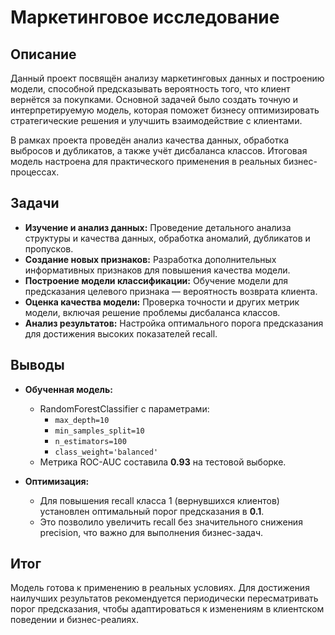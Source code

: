 # Маркетинговое исследование

## Описание
Данный проект посвящён анализу маркетинговых данных и построению модели, способной предсказывать вероятность того, что клиент вернётся за покупками. Основной задачей было создать точную и интерпретируемую модель, которая поможет бизнесу оптимизировать стратегические решения и улучшить взаимодействие с клиентами.

В рамках проекта проведён анализ качества данных, обработка выбросов и дубликатов, а также учёт дисбаланса классов. Итоговая модель настроена для практического применения в реальных бизнес-процессах.

## Задачи
- **Изучение и анализ данных:** Проведение детального анализа структуры и качества данных, обработка аномалий, дубликатов и пропусков.
- **Создание новых признаков:** Разработка дополнительных информативных признаков для повышения качества модели.
- **Построение модели классификации:** Обучение модели для предсказания целевого признака — вероятность возврата клиента.
- **Оценка качества модели:** Проверка точности и других метрик модели, включая решение проблемы дисбаланса классов.
- **Анализ результатов:** Настройка оптимального порога предсказания для достижения высоких показателей recall.

## Выводы
- **Обученная модель:** 
  - RandomForestClassifier с параметрами:
    - `max_depth=10`
    - `min_samples_split=10`
    - `n_estimators=100`
    - `class_weight='balanced'`
  - Метрика ROC-AUC составила **0.93** на тестовой выборке.
  
- **Оптимизация:** 
  - Для повышения recall класса 1 (вернувшихся клиентов) установлен оптимальный порог предсказания в **0.1**.
  - Это позволило увеличить recall без значительного снижения precision, что важно для выполнения бизнес-задач.

## Итог
Модель готова к применению в реальных условиях. Для достижения наилучших результатов рекомендуется периодически пересматривать порог предсказания, чтобы адаптироваться к изменениям в клиентском поведении и бизнес-реалиях.
